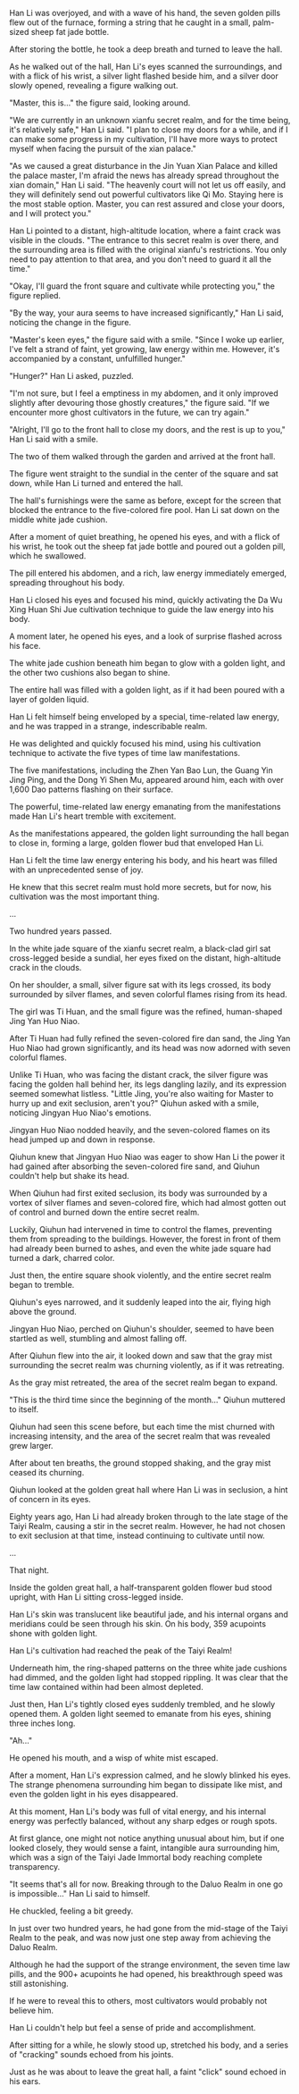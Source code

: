 Han Li was overjoyed, and with a wave of his hand, the seven golden pills flew out of the furnace, forming a string that he caught in a small, palm-sized sheep fat jade bottle.

After storing the bottle, he took a deep breath and turned to leave the hall.

As he walked out of the hall, Han Li's eyes scanned the surroundings, and with a flick of his wrist, a silver light flashed beside him, and a silver door slowly opened, revealing a figure walking out.

"Master, this is..." the figure said, looking around.

"We are currently in an unknown xianfu secret realm, and for the time being, it's relatively safe," Han Li said. "I plan to close my doors for a while, and if I can make some progress in my cultivation, I'll have more ways to protect myself when facing the pursuit of the xian palace."

"As we caused a great disturbance in the Jin Yuan Xian Palace and killed the palace master, I'm afraid the news has already spread throughout the xian domain," Han Li said. "The heavenly court will not let us off easily, and they will definitely send out powerful cultivators like Qi Mo. Staying here is the most stable option. Master, you can rest assured and close your doors, and I will protect you."

Han Li pointed to a distant, high-altitude location, where a faint crack was visible in the clouds. "The entrance to this secret realm is over there, and the surrounding area is filled with the original xianfu's restrictions. You only need to pay attention to that area, and you don't need to guard it all the time."

"Okay, I'll guard the front square and cultivate while protecting you," the figure replied.

"By the way, your aura seems to have increased significantly," Han Li said, noticing the change in the figure.

"Master's keen eyes," the figure said with a smile. "Since I woke up earlier, I've felt a strand of faint, yet growing, law energy within me. However, it's accompanied by a constant, unfulfilled hunger."

"Hunger?" Han Li asked, puzzled.

"I'm not sure, but I feel a emptiness in my abdomen, and it only improved slightly after devouring those ghostly creatures," the figure said. "If we encounter more ghost cultivators in the future, we can try again."

"Alright, I'll go to the front hall to close my doors, and the rest is up to you," Han Li said with a smile.

The two of them walked through the garden and arrived at the front hall.

The figure went straight to the sundial in the center of the square and sat down, while Han Li turned and entered the hall.

The hall's furnishings were the same as before, except for the screen that blocked the entrance to the five-colored fire pool. Han Li sat down on the middle white jade cushion.

After a moment of quiet breathing, he opened his eyes, and with a flick of his wrist, he took out the sheep fat jade bottle and poured out a golden pill, which he swallowed.

The pill entered his abdomen, and a rich, law energy immediately emerged, spreading throughout his body.

Han Li closed his eyes and focused his mind, quickly activating the Da Wu Xing Huan Shi Jue cultivation technique to guide the law energy into his body.

A moment later, he opened his eyes, and a look of surprise flashed across his face.

The white jade cushion beneath him began to glow with a golden light, and the other two cushions also began to shine.

The entire hall was filled with a golden light, as if it had been poured with a layer of golden liquid.

Han Li felt himself being enveloped by a special, time-related law energy, and he was trapped in a strange, indescribable realm.

He was delighted and quickly focused his mind, using his cultivation technique to activate the five types of time law manifestations.

The five manifestations, including the Zhen Yan Bao Lun, the Guang Yin Jing Ping, and the Dong Yi Shen Mu, appeared around him, each with over 1,600 Dao patterns flashing on their surface.

The powerful, time-related law energy emanating from the manifestations made Han Li's heart tremble with excitement.

As the manifestations appeared, the golden light surrounding the hall began to close in, forming a large, golden flower bud that enveloped Han Li.

Han Li felt the time law energy entering his body, and his heart was filled with an unprecedented sense of joy.

He knew that this secret realm must hold more secrets, but for now, his cultivation was the most important thing.

...

Two hundred years passed.

In the white jade square of the xianfu secret realm, a black-clad girl sat cross-legged beside a sundial, her eyes fixed on the distant, high-altitude crack in the clouds.

On her shoulder, a small, silver figure sat with its legs crossed, its body surrounded by silver flames, and seven colorful flames rising from its head.

The girl was Ti Huan, and the small figure was the refined, human-shaped Jing Yan Huo Niao.

After Ti Huan had fully refined the seven-colored fire dan sand, the Jing Yan Huo Niao had grown significantly, and its head was now adorned with seven colorful flames.

Unlike Ti Huan, who was facing the distant crack, the silver figure was facing the golden hall behind her, its legs dangling lazily, and its expression seemed somewhat listless.
"Little Jing, you're also waiting for Master to hurry up and exit seclusion, aren't you?" Qiuhun asked with a smile, noticing Jingyan Huo Niao's emotions.

Jingyan Huo Niao nodded heavily, and the seven-colored flames on its head jumped up and down in response.

Qiuhun knew that Jingyan Huo Niao was eager to show Han Li the power it had gained after absorbing the seven-colored fire sand, and Qiuhun couldn't help but shake its head.

When Qiuhun had first exited seclusion, its body was surrounded by a vortex of silver flames and seven-colored fire, which had almost gotten out of control and burned down the entire secret realm.

Luckily, Qiuhun had intervened in time to control the flames, preventing them from spreading to the buildings. However, the forest in front of them had already been burned to ashes, and even the white jade square had turned a dark, charred color.

Just then, the entire square shook violently, and the entire secret realm began to tremble.

Qiuhun's eyes narrowed, and it suddenly leaped into the air, flying high above the ground.

Jingyan Huo Niao, perched on Qiuhun's shoulder, seemed to have been startled as well, stumbling and almost falling off.

After Qiuhun flew into the air, it looked down and saw that the gray mist surrounding the secret realm was churning violently, as if it was retreating.

As the gray mist retreated, the area of the secret realm began to expand.

"This is the third time since the beginning of the month..." Qiuhun muttered to itself.

Qiuhun had seen this scene before, but each time the mist churned with increasing intensity, and the area of the secret realm that was revealed grew larger.

After about ten breaths, the ground stopped shaking, and the gray mist ceased its churning.

Qiuhun looked at the golden great hall where Han Li was in seclusion, a hint of concern in its eyes.

Eighty years ago, Han Li had already broken through to the late stage of the Taiyi Realm, causing a stir in the secret realm. However, he had not chosen to exit seclusion at that time, instead continuing to cultivate until now.

...

That night.

Inside the golden great hall, a half-transparent golden flower bud stood upright, with Han Li sitting cross-legged inside.

Han Li's skin was translucent like beautiful jade, and his internal organs and meridians could be seen through his skin. On his body, 359 acupoints shone with golden light.

Han Li's cultivation had reached the peak of the Taiyi Realm!

Underneath him, the ring-shaped patterns on the three white jade cushions had dimmed, and the golden light had stopped rippling. It was clear that the time law contained within had been almost depleted.

Just then, Han Li's tightly closed eyes suddenly trembled, and he slowly opened them. A golden light seemed to emanate from his eyes, shining three inches long.

"Ah..."

He opened his mouth, and a wisp of white mist escaped.

After a moment, Han Li's expression calmed, and he slowly blinked his eyes. The strange phenomena surrounding him began to dissipate like mist, and even the golden light in his eyes disappeared.

At this moment, Han Li's body was full of vital energy, and his internal energy was perfectly balanced, without any sharp edges or rough spots.

At first glance, one might not notice anything unusual about him, but if one looked closely, they would sense a faint, intangible aura surrounding him, which was a sign of the Taiyi Jade Immortal body reaching complete transparency.

"It seems that's all for now. Breaking through to the Daluo Realm in one go is impossible..." Han Li said to himself.

He chuckled, feeling a bit greedy.

In just over two hundred years, he had gone from the mid-stage of the Taiyi Realm to the peak, and was now just one step away from achieving the Daluo Realm.

Although he had the support of the strange environment, the seven time law pills, and the 900+ acupoints he had opened, his breakthrough speed was still astonishing.

If he were to reveal this to others, most cultivators would probably not believe him.

Han Li couldn't help but feel a sense of pride and accomplishment.

After sitting for a while, he slowly stood up, stretched his body, and a series of "cracking" sounds echoed from his joints.

Just as he was about to leave the great hall, a faint "click" sound echoed in his ears.